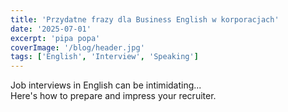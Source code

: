 ```yaml
---
title: 'Przydatne frazy dla Business English w korporacjach'
date: '2025-07-01'
excerpt: 'pipa popa'
coverImage: '/blog/header.jpg'
tags: ['English', 'Interview', 'Speaking']
---
```


Job interviews in English can be intimidating...  
Here's how to prepare and impress your recruiter.

